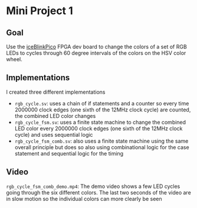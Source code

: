 # Mini Project 1

## Goal

Use the [iceBlinkPico](https://github.com/bminch/iceBlinkPico/) FPGA dev board to change the colors of a set of RGB LEDs to cycles through 60 degree intervals of the colors on the HSV color wheel.

## Implementations
I created three different implementations

- `rgb_cycle.sv`: uses a chain of if statements and a counter so every time 2000000 clock edges (one sixth of the 12MHz clock cycle) are counted, the combined LED color changes
- `rgb_cycle_fsm.sv`: uses a finite state machine to change the combined LED color every 2000000 clock edges (one sixth of the 12MHz clock cycle) and uses sequential logic
- `rgb_cycle_fsm_comb.sv`: also uses a finite state machine using the same overall principle but does so also using combinational logic for the case statement and sequential logic for the timing

## Video
`rgb_cycle_fsm_comb_demo.mp4`: The demo video shows a few LED cycles going through the six different colors. The last two seconds of the video are in slow motion so the individual colors can more clearly be seen


